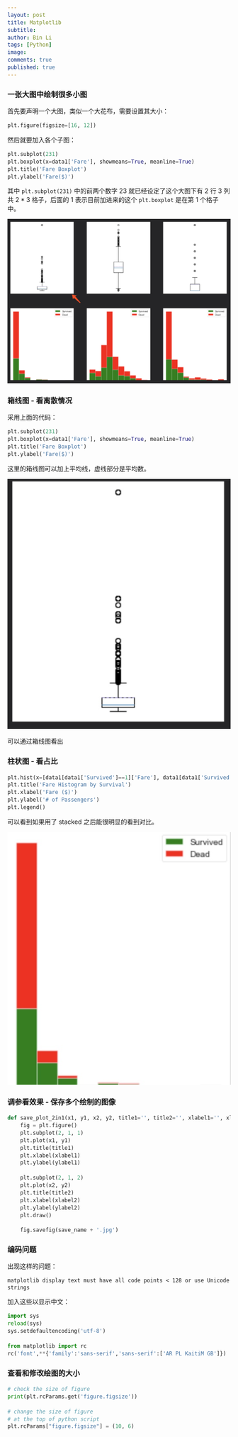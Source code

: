 ```yaml
---
layout: post
title: Matplotlib
subtitle:
author: Bin Li
tags: [Python]
image: 
comments: true
published: true
---
```


### 一张大图中绘制很多小图
首先要声明一个大图，类似一个大花布，需要设置其大小：
```python
plt.figure(figsize=[16, 12])
```

然后就要加入各个子图：
```python
plt.subplot(231)
plt.boxplot(x=data1['Fare'], showmeans=True, meanline=True)
plt.title('Fare Boxplot')
plt.ylabel('Fare($)')
```
其中 `plt.subplot(231)` 中的前两个数字 23 就已经设定了这个大图下有 2 行 3 列 共 $2*3$ 格子，后面的 1 表示目前加进来的这个 `plt.boxplot` 是在第 1 个格子中。

![-w920](/img/media/15430539904194.jpg)


### 箱线图 - 看离散情况
采用上面的代码：
```python
plt.subplot(231)
plt.boxplot(x=data1['Fare'], showmeans=True, meanline=True)
plt.title('Fare Boxplot')
plt.ylabel('Fare($)')
```
这里的箱线图可以加上平均线，虚线部分是平均数。

![-w275](/img/media/15430538301056.jpg)

可以通过箱线图看出

### 柱状图 - 看占比
```python
plt.hist(x=[data1[data1['Survived']==1]['Fare'], data1[data1['Survived']==0]['Fare']], stacked=True, color=['g', 'r'], label=['Survived', 'Dead'])
plt.title('Fare Histogram by Survival')
plt.xlabel('Fare ($)')
plt.ylabel('# of Passengers')
plt.legend()
```
可以看到如果用了 stacked 之后能很明显的看到对比。

![-w260](/img/media/15430541096087.jpg)


### 调参看效果 - 保存多个绘制的图像
```python
def save_plot_2in1(x1, y1, x2, y2, title1='', title2='', xlabel1='', xlabel2='', ylabel1='', ylabel2='', save_name='save_name'):
	fig = plt.figure()
	plt.subplot(2, 1, 1)
	plt.plot(x1, y1)
	plt.title(title1)
	plt.xlabel(xlabel1)
	plt.ylabel(ylabel1)

	plt.subplot(2, 1, 2)
	plt.plot(x2, y2)
	plt.title(title2)
	plt.xlabel(xlabel2)
	plt.ylabel(ylabel2)
	plt.draw()

	fig.savefig(save_name + '.jpg')
```

### 编码问题
出现这样的问题：
```shell
matplotlib display text must have all code points < 128 or use Unicode strings
```

加入这些以显示中文：
```python
import sys
reload(sys)
sys.setdefaultencoding('utf-8')

from matplotlib import rc
rc('font',**{'family':'sans-serif','sans-serif':['AR PL KaitiM GB']})
```

### 查看和修改绘图的大小
```python
# check the size of figure
print(plt.rcParams.get('figure.figsize'))

# change the size of figure
# at the top of python script
plt.rcParams["figure.figsize"] = (10, 6)
```